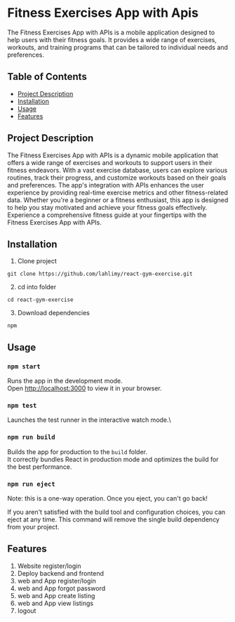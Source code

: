 # Fitness Exercises App with Apis

The Fitness Exercises App with APIs is a mobile application designed to help users with their fitness goals. It provides a wide range of exercises, workouts, and training programs that can be tailored to individual needs and preferences.

## Table of Contents

- [Project Description](#project-description)
- [Installation](#installation)
- [Usage](#usage)
- [Features](#Features)

## Project Description

The Fitness Exercises App with APIs is a dynamic mobile application that offers a wide range of exercises and workouts to support users in their fitness endeavors. With a vast exercise database, users can explore various routines, track their progress, and customize workouts based on their goals and preferences. The app's integration with APIs enhances the user experience by providing real-time exercise metrics and other fitness-related data. Whether you're a beginner or a fitness enthusiast, this app is designed to help you stay motivated and achieve your fitness goals effectively. Experience a comprehensive fitness guide at your fingertips with the Fitness Exercises App with APIs.

## Installation

1. Clone project

```
git clone https://github.com/lahlimy/react-gym-exercise.git
```

2. cd into folder

```
cd react-gym-exercise
```

3. Download dependencies

```
npm
```

## Usage

### `npm start`

Runs the app in the development mode.\
Open [http://localhost:3000](http://localhost:3000) to view it in your browser.

### `npm test`

Launches the test runner in the interactive watch mode.\

### `npm run build`

Builds the app for production to the `build` folder.\
It correctly bundles React in production mode and optimizes the build for the best performance.

### `npm run eject`
Note: this is a one-way operation. Once you eject, you can't go back!

If you aren't satisfied with the build tool and configuration choices, you can eject at any time. This command will remove the single build dependency from your project.

## Features

1. Website register/login
2. Deploy backend and frontend
3. web and App register/login
4. web and App forgot password
5. web and App create listing
6. web and App view listings
7. logout



